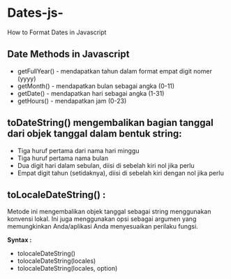 # Dates-js-
How to Format Dates in Javascript
## Date Methods in Javascript
- getFullYear() - mendapatkan tahun dalam format empat digit nomer (yyyy)
- getMonth() - mendapatkan bulan sebagai angka (0-11)
- getDate() - mendapatkan hari sebagai angka (1-31)
- getHours() - mendapatkan jam (0-23)

## toDateString() mengembalikan bagian tanggal dari objek tanggal dalam bentuk string:
- Tiga huruf pertama dari nama hari minggu
- Tiga huruf pertama nama bulan
- Dua digit hari dalam sebulan, diisi di sebelah kiri nol jika perlu
- Empat digit tahun (setidaknya), diisi di sebelah kiri dengan nol jika perlu

## toLocaleDateString() :
Metode ini mengembalikan objek tanggal sebagai string menggunakan konvensi lokal. Ini juga menggunakan opsi sebagai argumen yang memungkinkan Anda/aplikasi Anda menyesuaikan perilaku fungsi.

**Syntax :**

- tolocaleDateString()
- tolocaleDateString(locales)
- tolocaleDateString(locales, option)

